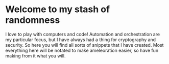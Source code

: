 # Welcome to my stash of randomness

I love to play with computers and code! Automation and orchestration are my particular focus, but I have always had a thing for cryptography and security. So here you will find all sorts of snippets that I have created. Most everything here will be notated to make ameleoration easier, so have fun making from it what you will.
